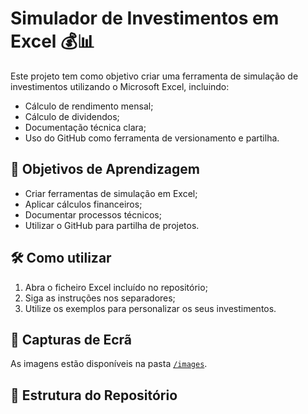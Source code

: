 # Simulador de Investimentos em Excel 💰📊

Este projeto tem como objetivo criar uma ferramenta de simulação de investimentos utilizando o Microsoft Excel, incluindo:

- Cálculo de rendimento mensal;
- Cálculo de dividendos;
- Documentação técnica clara;
- Uso do GitHub como ferramenta de versionamento e partilha.

## 🎯 Objetivos de Aprendizagem

- Criar ferramentas de simulação em Excel;
- Aplicar cálculos financeiros;
- Documentar processos técnicos;
- Utilizar o GitHub para partilha de projetos.

## 🛠️ Como utilizar

1. Abra o ficheiro Excel incluído no repositório;
2. Siga as instruções nos separadores;
3. Utilize os exemplos para personalizar os seus investimentos.

## 📸 Capturas de Ecrã

As imagens estão disponíveis na pasta [`/images`](./images/).

## 📂 Estrutura do Repositório


